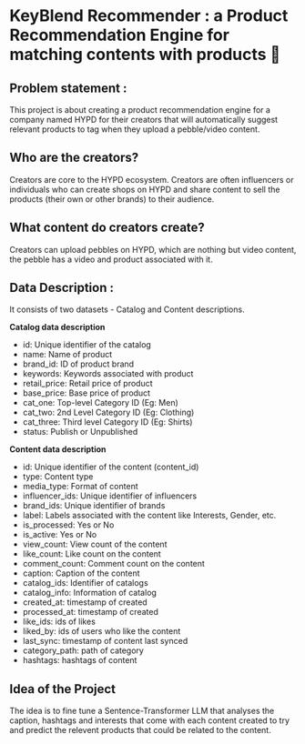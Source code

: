 # KeyBlend Recommender : a Product Recommendation Engine for matching contents with products 🤖

## Problem statement :

This project is about creating a product recommendation engine for a company named HYPD for their creators that will automatically suggest relevant products to tag when they upload a pebble/video content.

## Who are the creators?

Creators are core to the HYPD ecosystem. Creators are often influencers or individuals
who can create shops on HYPD and share content to sell the products (their own or
other brands) to their audience.

## What content do creators create?

Creators can upload pebbles on HYPD, which are nothing but video content, the pebble has a video and product associated with it.

## Data Description :

It consists of two datasets - Catalog and Content descriptions.

**Catalog data description**

* id: Unique identifier of the catalog
* name: Name of product
* brand_id: ID of product brand
* keywords: Keywords associated with product
* retail_price: Retail price of product
* base_price: Base price of product
* cat_one: Top-level Category ID (Eg: Men)
* cat_two: 2nd Level Category ID (Eg: Clothing)
* cat_three: Third level Category ID (Eg: Shirts)
* status: Publish or Unpublished

**Content data description**

* id: Unique identifier of the content (content_id)
* type: Content type
* media_type: Format of content
* influencer_ids: Unique identifier of influencers
* brand_ids: Unique identifier of brands
* label: Labels associated with the content like Interests, Gender, etc.
* is_processed: Yes or No
* is_active: Yes or No
* view_count: View count of the content
* like_count: Like count on the content
* comment_count: Comment count on the content
* caption: Caption of the content
* catalog_ids: Identifier of catalogs
* catalog_info: Information of catalog
* created_at: timestamp of created
* processed_at: timestamp of created
* like_ids: ids of likes
* liked_by: ids of users who like the content
* last_sync: timestamp of content last synced
* category_path: path of category
* hashtags: hashtags of content

## Idea of the Project

The idea is to fine tune a Sentence-Transformer LLM that analyses the caption, hashtags and interests that come with each content created to try and predict the relevent products that could be related to the content.
